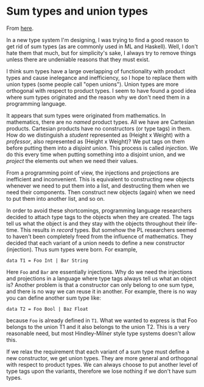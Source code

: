# Sum types and union types

From [here](https://yinwang0.substack.com/p/sum).

In a new type system I'm designing, I was trying to find a good reason to get rid of sum types (as are commonly used in ML and Haskell). Well, I don't hate them that much, but for simplicity's sake, I always try to remove things unless there are undeniable reasons that they must exist.

I think sum types have a large overlapping of functionality with product types and cause inelegance and inefficiency, so I hope to replace them with union types (some people call "open unions"). Union types are more orthogonal with respect to product types. I seem to have found a good idea where sum types originated and the reason why we don't need them in a programming language.

<span>It appears that sum types were originated from mathematics. In mathematics, there are no</span> _named_ <span>product types. All we have are Cartesian products. Cartesian products have no constructors (or type tags) in them. How do we distinguish a</span> _student_ <span>represented as (Height x Weight) with a</span> _professor_<span>, also represented as (Height x Weight)? We put tags on them before putting them into a</span> _disjoint union_<span>. This process is called</span> _injection_<span>. We do this every time when putting something into a disjoint union, and we</span> _project_ <span>the elements out when we need their values.</span>

From a programming point of view, the injections and projections are inefficient and inconvenient. This is equivalent to constructing new objects whenever we need to put them into a list, and destructing them when we need their components. Then construct new objects (again) when we need to put them into another list, and so on.

<span>In order to avoid these shortcomings, programming language researchers decided to attach type tags to the objects when they are created. The tags tell us what the object is and they stay with the objects throughout their life-time. This results in</span> _record_ <span>types. But somehow the PL researchers seemed to haven't been completely freed from the influence of mathematics. They decided that each variant of a union needs to define a new constructor (injection). Thus sum types were born. For example,</span>

    data T1 = Foo Int | Bar String

<span>Here</span> `Foo` <span>and</span> `Bar` <span>are essentially injections. Why do we need the injections and projections in a language where type tags always tell us what an object is? Another problem is that a constructor can only belong to one sum type, and there is no way we can reuse it in another. For example, there is no way you can define another sum type like:</span>

    data T2 = Foo Bool | Baz Float

<span>because</span> `Foo` <span>is already defined in</span> `T1`<span>. What we wanted to express is that Foo belongs to the union T1 and it also belongs to the union T2\. This is a very reasonable need, but most Hindley-Milner style type systems doesn't allow this.</span>

If we relax the requirement that each variant of a sum type must define a new constructor, we get union types. They are more general and orthogonal with respect to product types. We can always choose to put another level of type tags upon the variants, therefore we lose nothing if we don't have sum types.
